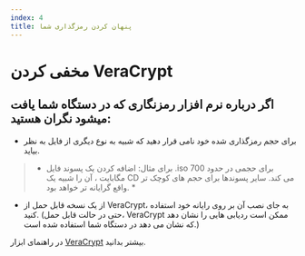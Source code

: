 ```yaml
---
index: 4
title: پنهان کردن رمزگذاری شما
---
```

# مخفی کردن VeraCrypt

## اگر درباره نرم افزار رمزنگاری که در دستگاه شما یافت میشود نگران هستید:

*   برای حجم رمزگذاری شده خود نامی قرار دهید که شبیه به نوع دیگری از فایل به نظر بیاید.

> * برای مثال: اضافه کردن یک پسوند فایل .iso برای حجمی در حدود 700 مگابایت ، آن را شبیه یک CD می کند. سایر پسوندها برای حجم های کوچک تر واقع گرایانه تر خواهد بود. *

*   از یک نسخه قابل حمل از VeraCrypt، به جای نصب آن بر روی رایانه خود استفاده کنید. (حتی در حالت قابل حمل، VeraCrypt ممکن است ردیابی هایی را نشان دهد که نشان می دهد در دستگاه شما استفاده شده است.)

در راهنمای ابزار [VeraCrypt](umbrella://tools/files/s_veracrypt.md) بیشتر بدانید.